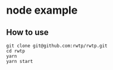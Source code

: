 # node example

## How to use

```
git clone git@github.com:rwtp/rwtp.git
cd rwtp
yarn
yarn start
```
